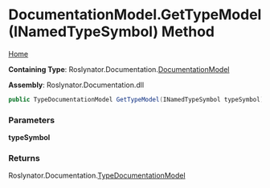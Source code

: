 <a name="_top"></a>

# DocumentationModel\.GetTypeModel\(INamedTypeSymbol\) Method

[Home](../../../../README.md#_top)

**Containing Type**: Roslynator\.Documentation\.[DocumentationModel](../README.md#_top)

**Assembly**: Roslynator\.Documentation\.dll

```csharp
public TypeDocumentationModel GetTypeModel(INamedTypeSymbol typeSymbol)
```

### Parameters

**typeSymbol**

### Returns

Roslynator\.Documentation\.[TypeDocumentationModel](../../TypeDocumentationModel/README.md#_top)

